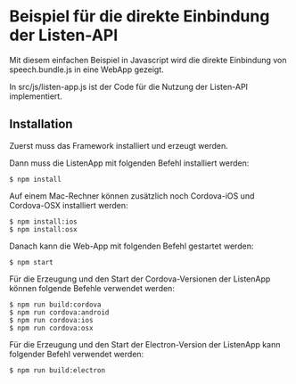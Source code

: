 # Beispiel für die direkte Einbindung der Listen-API

Mit diesem einfachen Beispiel in Javascript wird die direkte Einbindung von speech.bundle.js in eine WebApp gezeigt.

In src/js/listen-app.js ist der Code für die Nutzung der Listen-API implementiert.

## Installation

Zuerst muss das Framework installiert und erzeugt werden.

Dann muss die ListenApp mit folgenden Befehl installiert werden:

    $ npm install

Auf einem Mac-Rechner können zusätzlich noch Cordova-iOS und Cordova-OSX installiert werden:

    $ npm install:ios
    $ npm install:osx

Danach kann die Web-App mit folgenden Befehl gestartet werden:

    $ npm start

Für die Erzeugung und den Start der Cordova-Versionen der ListenApp können folgende Befehle verwendet werden:

    $ npm run build:cordova
    $ npm run cordova:android
    $ npm run cordova:ios
    $ npm run cordova:osx

Für die Erzeugung und den Start der Electron-Version der ListenApp kann folgender Befehl verwendet werden:

    $ npm run build:electron


